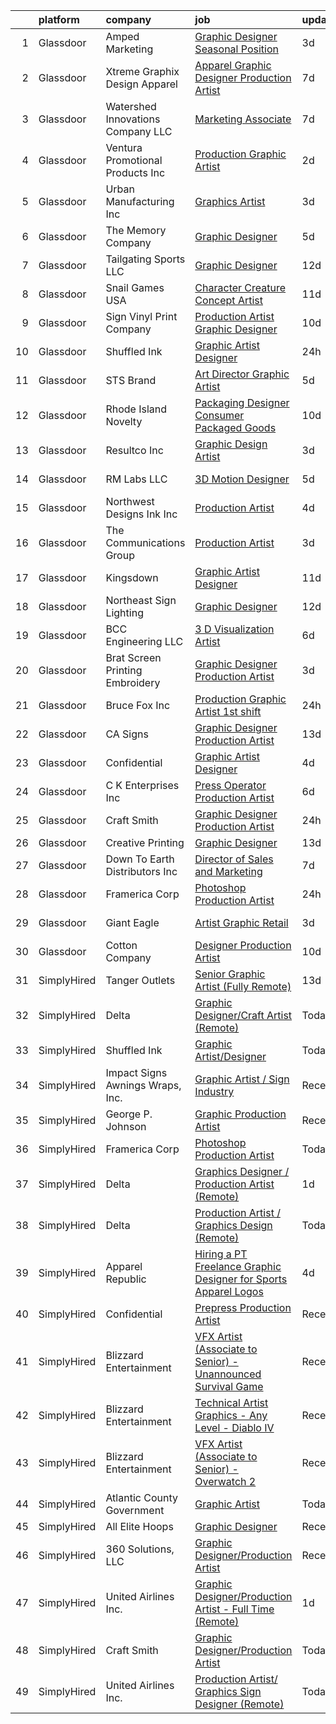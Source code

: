

|    | platform    | company                            | job                                                                                                                                                                                                                                                                                                                                                                                                                                                                                                                                                                                                                                                                                                                                                                                                                                                                                                                                             | update_time   | location            |
|---:|:------------|:-----------------------------------|:------------------------------------------------------------------------------------------------------------------------------------------------------------------------------------------------------------------------------------------------------------------------------------------------------------------------------------------------------------------------------------------------------------------------------------------------------------------------------------------------------------------------------------------------------------------------------------------------------------------------------------------------------------------------------------------------------------------------------------------------------------------------------------------------------------------------------------------------------------------------------------------------------------------------------------------------|:--------------|:--------------------|
|  1 | Glassdoor   | Amped Marketing                    | [Graphic Designer   Seasonal Position](https://www.glassdoor.com/partner/jobListing.htm?pos=115&ao=1110586&s=58&guid=000001837dd22d4aab3b31f8c2749019&src=GD_JOB_AD&t=SR&vt=w&ea=1&cs=1_1d9054ad&cb=1664263270026&jobListingId=1008158659830&cpc=BD12EE6BC876221B&jrtk=3-0-1gdut4bb9k251801-1gdut4bbtjm72800-7d50940deffd1000--6NYlbfkN0DQc-N69IHBOLGhWfA3HHzIVHYAnu4mgbEuYFQfh7L1X3v5otupNjOPCdfnm7tli03XqB5lSzKu2Lkj5VVNl2Sm9FVd-g29xRd_AXilTc6266JcO8F2s9c-nn34735kz5BQfv-mV0n5Mo1BgSM1rqDgkLKRfM7VRUpzJQ9O8jl2mbYQLTKRcIc_oahS87Z66oJXUknfb93UInJFwqmwa41yebvoB_4zDm1A03YKHM6mSmP4gL9IM3vgPirF33k-5eZeG-CZA9ahsAmxXUaMRztj-YtOqwmlcJHjuQ5FTTvGUIQSNTu9W5w3_6bM2I-Iw2PHJmreAisGLkw80C6yLx-fXI3FiFeK0HulD15_R_-8DPXKwt4bJA74izEoBUvE9wNFGW44mz__WEzUgxb0w71qNjfmQnhb9YasC5v0o_q_iEcikJKvDl6ouLN9y2YbXfhPYSVvtFVYE-e76bPzuJNwHBGPIUYcsEyvSot2pqh0_SB_hqXX7nsiSHZs6ZNORA1MdIV7T6ydDmP5volqDo_ssYdfi1IBFGg%3D)                                   | 3d            | Tucson, AZ          |
|  2 | Glassdoor   | Xtreme Graphix Design   Apparel    | [Apparel Graphic Designer Production Artist](https://www.glassdoor.com/partner/jobListing.htm?pos=103&ao=1110586&s=58&guid=000001837dd22d4aab3b31f8c2749019&src=GD_JOB_AD&t=SR&vt=w&ea=1&cs=1_8332960c&cb=1664263270024&jobListingId=1008150225561&cpc=6A557DDB62DC100B&jrtk=3-0-1gdut4bb9k251801-1gdut4bbtjm72800-445896edda0e98df--6NYlbfkN0CHpSnjIPxMtekS58WZl5Olhjo2iWL5RjE_Boe0ccr3Fl9Gcdp22GbR2i7cGCDUZj1YDpw5ePABuOt5YrZInMjpDR45YA865a6xQ6GOUSOVqQeNub6vG-oEBJxkz3ZrkpVrjUP18wQ1U_Bkoj4YQTggB7eSneEfGPhSh-bUOURyZRMOsUj6QduqaJwbILEjLKdw30byRlkOZcePP-5tpko_QEFxMX9mAtsAi-fY7EvBD3JEtYVaztdG5-TAKfJBQwkNT67yfeGYN3JyDDU09fgyu26Uxm-mputKsiiaHFZ8D9I_Wcr8FAxoK-01sAZV5JXnDjfZek37nVJqDPhpkZzm8vrYm5UzrwsU72rFMWnrdkgEUwPpgfokndA7a-1jtAq0xEz9JtpxMC3N9qIPzdlHHggR1jZ-MVWjJBCS19mMC_B9p7tX3kXANJovSH1_8kClN_0QQLZFDKuRclAxYswJ6g7rPXudhGSZdzKNlRz7AtFehGZsHG4zALg_RYxXiwqYjvj0XKko6fAR42qWl6Xqon8bVLyeXzqU2mpt6JxL1w%3D%3D)               | 7d            | Saint George, UT    |
|  3 | Glassdoor   | Watershed Innovations Company  LLC | [Marketing Associate](https://www.glassdoor.com/partner/jobListing.htm?pos=120&ao=1110586&s=58&guid=000001837dd22d4aab3b31f8c2749019&src=GD_JOB_AD&t=SR&vt=w&ea=1&cs=1_bc9d8b2f&cb=1664263270027&jobListingId=1008148873258&cpc=427C69BCF34A3160&jrtk=3-0-1gdut4bb9k251801-1gdut4bbtjm72800-2d41122d485c2606--6NYlbfkN0ARVZBngiHsvg0pTOXP7QKeHNzMMjcD3HzpN76xyOSOmRet4aoTwDDjLnOR1WlZsEhH4jtpppI-5Ky7WhKSbKC8tGCfT-LR8dmn84bUJHng2etU0EklGEMno8u-KcERddGqfPhTcX2EP7uHHLssUiv8UoSUuVoRZ82pbjcl4bKejtJB47Mn7RBN1RLPHIrlqKJz2lEHDV9lNFy0EZ8twoMwqy5y0DYftyFql1sAaNiJnfLcruvUrMT-qu7UbfT3q98tp9CX9ksTMIT1eQciVcn38oHAfdowLGLh2M4aaN04hoQW_ofc0f8ZT_md3RG9dVOOkKjffxPVHc0cYJFZKQmtExBufnDEt51Eu6LSn8Cyz7_tTpgtDMkG1Oh2n8WaikxPIn2-JVYs8ameiqqfJGO2Av9A4YJbwPhtXktEP5Jif8ovbkdG8ohHln3dnAXmrc8VwwlT_AkcxV_-Y4JWgLyfneiVodMMsx-sv9gUGf5WkqLfKhBHx3gigZ0NDyjA2I2E9lFbsAVRNA%3D%3D)                                                                      | 7d            | Hudson, FL          |
|  4 | Glassdoor   | Ventura Promotional Products  Inc  | [Production Graphic Artist](https://www.glassdoor.com/partner/jobListing.htm?pos=105&ao=1110586&s=58&guid=000001837dd22d4aab3b31f8c2749019&src=GD_JOB_AD&t=SR&vt=w&ea=1&cs=1_3135444d&cb=1664263270024&jobListingId=1008159828676&cpc=DC9AC89B084A0A76&jrtk=3-0-1gdut4bb9k251801-1gdut4bbtjm72800-eea7ab864527167c--6NYlbfkN0AmkEpnXBeXR7gRO-9s3LZeUKbcpCxMz93nOx2nleaZNjd9-03PD37aqTRAUL_LNoytoBNBN1Zj46u_mGsDakwlxPv1Zo_mMcx0r-jMz7e840o3aZqCa3TR0I0w5Ws501Sb8AhiQ4kK-7UV4PEckjprZFvHvnJpg3n3ZZI6Z-mdob7OyM58VMCGLfkfKEqO3OVwoQ_2ULRmYriPVDGlV9qkDTkSo-T9HgJvjxZCSeZYKpKzFdnwA0dtKWGfW91DKvFcy-VFW49HyONTR48-PMcIpmJiCLFWoNaCHJgqIG-0H4Gxvp0WPi9jktMD1bQQodAfWoAOV4TuaZuG0Dbn5iSYsQjqcHY-441IkSHSWrsGRUyJVN-3JSJHBSxVTuoTvvLBhpUSFQb17TpTC6M29X5BebsEfKdKHjSiTkBnI_I0tI2FfEclRTMVuSdwpmiYOil6UefaeQDGc-cg4L8xM3-60AKvNJvPzwh8cKRb7sEvDORKjSKbrSmH4X_ViYDzTeedT-OQ1-QPfd-MfkmIncNk)                                                            | 2d            | Del Rio, TX         |
|  5 | Glassdoor   | Urban Manufacturing Inc            | [Graphics Artist](https://www.glassdoor.com/partner/jobListing.htm?pos=116&ao=1110586&s=58&guid=000001837dd22d4aab3b31f8c2749019&src=GD_JOB_AD&t=SR&vt=w&ea=1&cs=1_cf2a6be7&cb=1664263270026&jobListingId=1008158287893&cpc=63C68CF611DF075E&jrtk=3-0-1gdut4bb9k251801-1gdut4bbtjm72800-5f377a2021e00ffc--6NYlbfkN0A61z6_0YP-K0dctR8SWSSggspyWb-mCnq-hWNF-Wx9Divpa5YRYFHFDTL_9Qco_zMnoy-j5JKWDhEd_KA6MkQZa686DZq28GjB2KggYgIk7E6j10-hLguA7dKqMX-b0awHB803SMfynaPLUBek076No1tNpxqysqa6IvTUB3SnMcItN-yQYPV9TyaUnvPTZLhpA052D4f9Gq4ypVmvaSLMWd2Qcyy9Zf3R1_ggZ-dnv8sTRCw7UNnsHFGKELtbZD7OdmCE6UUkEzHa9RR5To131litbNkE8WGiRH1TdTpKO6tlOYgoLUDVpvO9taoVz4zqkjgaLU7eEydWzhcJhcJpK1xFdBznit7Bp04SpTM7CiGGMY0xwkomrjXx0pnPH5vfRho68iJ-2CTwsf-xTb1-xnA5y8AWfqqfukP2Vr3r0urrPSN2JJR2dwmD6Uj_lWoKs_ukhPtqDpCJsv42ZIvcKUfmKCpIPU3jbdXpF8l_1r5pmOXmFCa56gL1fDH8wvE%3D)                                                                                        | 3d            | Vineland, NJ        |
|  6 | Glassdoor   | The Memory Company                 | [Graphic Designer](https://www.glassdoor.com/partner/jobListing.htm?pos=129&ao=1110586&s=58&guid=000001837dd22d4aab3b31f8c2749019&src=GD_JOB_AD&t=SR&vt=w&ea=1&cs=1_ce17b3f2&cb=1664263270028&jobListingId=1008153990278&cpc=9A35C3CDC9AD954F&jrtk=3-0-1gdut4bb9k251801-1gdut4bbtjm72800-e55767dde0732a37--6NYlbfkN0DeyJ4CP5CzwT7broxeUwKBt3co1QwKwWitRQqJu2WRZ_cVdmc-MMSgaZ_Wh-y2TuNaHd6yl9AGkTCUBF5ZFxAFyAu0RavwkyQQ9WzpCz8bGEILvUsXbGHtrepT5nxmYrMJuO5pWmDs3LvWgLJ-LPmImZHueNcH_n-ObduYxxbcJLe7Uf7Bf4yVYnYaNkhPILn3a-5mEguHGQZDt1XerQ_SvjZOq11o8sEMmng8M7gt2CyiRA7695DLUGESFZq3XTtYYmBN9txlJ-XKE7lLihfde_75TxTB5mSa48MdWiYTnIryOVaHWGLGJtJCoD9W4n22ySkxHHRFPJehMQzymHyQxuPJd5KYPkUSbfXKfYnUE06In2SMx47GXCMRIdRXbqsnJtHOc4Xgs22SBJMRADOVR1WQoxVtCDceZgzkYefetcIFp4aJScw1kZYU6s-JDsIoq8x2wvlW0IXgX3H2zTlZD-tf8xkaCmBvhjqMDRr6hSQ40YF0r4isiwQq14Gm6IzCTIN_aw6TIw%3D%3D)                                                                         | 5d            | Phenix City, AL     |
|  7 | Glassdoor   | Tailgating Sports  LLC             | [Graphic Designer](https://www.glassdoor.com/partner/jobListing.htm?pos=128&ao=1110586&s=58&guid=000001837dd22d4aab3b31f8c2749019&src=GD_JOB_AD&t=SR&vt=w&ea=1&cs=1_df10d51f&cb=1664263270028&jobListingId=1008139782447&cpc=18E4F2D8CCA3E56E&jrtk=3-0-1gdut4bb9k251801-1gdut4bbtjm72800-1b7f55943eca4ffa--6NYlbfkN0A953Z9EfJZc5Z9y7Wb0NkuJO-5BBnqXCJSieP3bN3oT0yhRhApRHWsfPjOe6wFOXtBkFms01t_I3PB50ogU6cIDdcomMG_5amX4llGhh-6dcKcovD1rmWKql8U94XzrbNVANk-imzeXMBLi_XCgLeEed9kT3wrM6eFwZNxaKp9LRxefgLJ4ERSxK_XJTzEOBEwtZc7Iq0kesDSHQE6unh2aJcZi4VNoRhzVUIzdd78fy0i9ClfsyCQMe9RffLKt-hsC5mAWYJqgLyq7gLQ0mtiHavdqLFFvIFhB1XiuL5giIYz2hl2AR0obtxcgx8e0JMDakFRYp9G2G4T8XEmMcOqouwi62gBRSS8ufW5PBiUM-obIPzx11H0wLyxChJmEN4ii92w_Uqp1Nl1HudLOwnuh7Tx2cTDbawXb-LdAimw68vxCjnscKERgyYYZDHi2tqfalZAz_Nj_gp0v-2ii2ueDynF5tK3b6zULZWT-BqJ2mjXiqoMq6NgD2DjVP7TOAWQwUrSi1EHdw%3D%3D)                                                                         | 12d           | Hampton, VA         |
|  8 | Glassdoor   | Snail Games USA                    | [Character   Creature Concept Artist](https://www.glassdoor.com/partner/jobListing.htm?pos=114&ao=1110586&s=58&guid=000001837dd22d4aab3b31f8c2749019&src=GD_JOB_AD&t=SR&vt=w&ea=1&cs=1_87601a63&cb=1664263270026&jobListingId=1008143273068&cpc=F41FEAB56D215062&jrtk=3-0-1gdut4bb9k251801-1gdut4bbtjm72800-c7fdc8aca587ab24--6NYlbfkN0Cw7niSvkhlOnyUOIKh8iEFaGQrF0ehIy67CPytvastGfTep2RELHiWIiCT54p7uGyxwCUjIVnIlsUbpLR9__OCtQWshtYduel-DcqvylTlwFyMqEQesVkn8QFOuSaGCIjGwqe3lTzCEaxD2YU6JqSy_31ccDoySKC852Vlc6X51omYNc8FO4vUWSNooZgotJulTHLv8-yziI5hSTYhNTbwU2cuetG79OVQJ32p_M6_hfQAiFFdLrm5Nzd_GP73-_d3sbwNqnNbP7DJGmoos7jcmT8Wd38T5vL2hiMsOUyjNMV-phuVPUYu_TSve7wENR-DCjb3iz9wORF5nTvSW5HLLVB3zZiyjp7GOqfRRsoLx5SJPvGsxpq9olvsHYlg3nXReHv6h8AlV_GIC9g8_elLUlh6TCn8vAql66_Y7O56rY70ov4y4QqHgCntzHY9DCq-onrBH5TPmcMQxk736zH8)                                                                                                                  | 11d           | Remote              |
|  9 | Glassdoor   | Sign   Vinyl Print Company         | [Production Artist   Graphic Designer](https://www.glassdoor.com/partner/jobListing.htm?pos=107&ao=1110586&s=58&guid=000001837dd22d4aab3b31f8c2749019&src=GD_JOB_AD&t=SR&vt=w&ea=1&cs=1_28778915&cb=1664263270025&jobListingId=1008144696241&cpc=DB9C765A2BD84098&jrtk=3-0-1gdut4bb9k251801-1gdut4bbtjm72800-46d705eea55d5ab3--6NYlbfkN0A5KBv-AWOArOTZk23IwAIeMcg_LUQhLq8yKqSRjrw89GFb_xOm3Cx0n2LyyrG_oIzeZ7SJmjZ2bnkcWmHzaIuUL0nUbD19WeMZU-paN9LvaHYy25Ca-adRhSVe76OAdmpgRJ1z6-qDsIfJCrNvzWQKqKqoVSzsCYfIRumULf4U2vIR7C7gWMAPDs3BQsvKyk12BnC2KTGDtf8k642_LZm-3izLSMdwdLgUys8bhC3ftxngK0ooMY_3Moh5iaVlrSevJOY_bsb-66jmuVeBnCN2jGFoVLu2AkIgniLRgN6wGx4Dkl0ms6iyTc3FuU0H04NKfibtxRUiHeAUygtfaEL096mK1pFHixsMWnC25elfygVGqWGYDQH1FypUhwYx1e7Tl-ipeO47JiWC2oK40YQBGQRUc0s67KwT3zMx6mHYJccdmtwypk_A2XPrBSHP8-BLDwZOiasFAR2uAOUYi63RkB-BMEwyDtMDPDAAn525xMgBSQgRHWENw5AW_P9NInJ12fRiwWG-JJrFv0dx_XVY3iGKMTCkpUY%3D)                                   | 10d           | West Palm Beach, FL |
| 10 | Glassdoor   | Shuffled Ink                       | [Graphic Artist Designer](https://www.glassdoor.com/partner/jobListing.htm?pos=121&ao=1110586&s=58&guid=000001837dd22d4aab3b31f8c2749019&src=GD_JOB_AD&t=SR&vt=w&ea=1&cs=1_f9abfcb0&cb=1664263270027&jobListingId=1008163525194&cpc=C891152315FA1AD8&jrtk=3-0-1gdut4bb9k251801-1gdut4bbtjm72800-16822c39dc399de5--6NYlbfkN0BjNznJxpM32NINq-rgkGUmEe2N58a3KYUHpuIjAYBZwEcOLbdypWCAIrbOpsy1UjN6VKjfR5khL5icnYpRbxWZdloZtR2bMDA-_sIMNou6LoY_13aPWRlr9wOHWIhLbp4mrTKGMn7HVu-deOraQu2kIDO08ZoqOuDOjYtfILHpjWh63EiXpPU0IlgON8VsakqUWO39DoSP3ocjsrddChKGBuUemLc4x3QRw-Gp8iAY9cAg2S9XZ0E7VJwN3Q6JoxnJCMxJGalrPdZBqr-Q2SVKpBitEtifS_lz0L6ipphIehusRUnw2BvwvkhtPVwwlkWr8WOwqyGHZKhXFO-soEeruljcwVUYQvKJ0jzQZjhxWLen_IKxo7YMjNJtSWZ0iopx2SiqwzFXsm1aa0N_zdgph2mm6nycmxLX6Hy_2kjSloSbIaZ4REllHu5zORzWwkoapeUU86XDxDo28zM9q4YkIR5c6g5TrlL9x8nU58M-azwqYmXv4cvEJGHEzSh1zwddMRmrwOn5cQ%3D%3D)                                                                  | 24h           | Winter Garden, FL   |
| 11 | Glassdoor   | STS Brand                          | [Art Director Graphic Artist](https://www.glassdoor.com/partner/jobListing.htm?pos=110&ao=1110586&s=58&guid=000001837dd22d4aab3b31f8c2749019&src=GD_JOB_AD&t=SR&vt=w&ea=1&cs=1_04e3a12c&cb=1664263270025&jobListingId=1008153498177&cpc=66EACBD3E279A8FF&jrtk=3-0-1gdut4bb9k251801-1gdut4bbtjm72800-be482e91c0342dc0--6NYlbfkN0Bo2KUTt4SEB6hoIqef2rcXatyhVyCZewegu4RoINC0QLJwU6W56r27mgen1FtSvh3LHPatAgcfUGQZgBx3SRSFFVTA21rAlye1K4vQXHynDTQb2kn5o-e2NLVR6fTbVKKN7CnPFiECHSiISbF7uwchle-RCEIvgjV26bT2fVK8yTz9fd6dunuuO5zr6X4_sYqYGBfBKCtTyr-2D7xtO86Auh8UV9Ou3I468gM-CQDYw5dHvF6l5Zw4GqUkLjFNx3ZopvL6m8qjoaUDj8sS_EjLf8qGB7czsEVi-ozomLCZhMZu8CFvEam5GtZ2dsOD-rSjh1L2tC-Mv8BvzC6OUQ-6_CrWnTvbhHQSHG-yKoicraqeFd_l68glxkqrOrtEhdNeU1eUDCRvJTDrXu3GXiIM4Irc8mer_jXTgD35bptc_dt4GSSzGrdf3nwnrH36UhKArT6C_ZQLJ3zn3YuyCAo24XvnSkPAp5R3-nFY9QGBkc_om9L3vCnEkDR5TeUTpBYmSrQmLHMulwSgN4HrH11t)                                                          | 5d            | Houston, TX         |
| 12 | Glassdoor   | Rhode Island Novelty               | [Packaging Designer   Consumer Packaged Goods](https://www.glassdoor.com/partner/jobListing.htm?pos=102&ao=1110586&s=58&guid=000001837dd22d4aab3b31f8c2749019&src=GD_JOB_AD&t=SR&vt=w&ea=1&cs=1_0fd28084&cb=1664263270024&jobListingId=1008145710292&cpc=6AE7BBCD05254BE3&jrtk=3-0-1gdut4bb9k251801-1gdut4bbtjm72800-b23aaccf5891d317--6NYlbfkN0DKFI05woGFGkUOa5UAHoty9B7M9aHC1NUjGBaDmWJcRV9kwmQaXLUWKcuezblAroHUCAjoyncyd5lMaKNJg2y8IILxuxAjo4eEJkVnaOk9ac8YD2caj3ZDhwwHDbhBML7M3WNz2Jgur6KtUdCu0SUF-QDFAM9hrvS-wVUjoYs62lVuX_AaS8OidC0bFV40Yd21yXpNK_-b1drnp7iMqbEKHShcS8M1zXYjbSoJplcn9qx_uLZEmfz6JbXjfXE5KFeG0Z9L-4H2-reRlRtYgTcvUl94EC7lvhCeiHO3XplFq-RLdeKF6Aws-k1ddJ_czzKX5maRe-siLZA4xAu-IkAcdH4bYr66HOpkVilF681lReLyB9D33nyF58ot3Heq2m48IN1nO5qofWJtwT19Tnft5bfxrtkT1e77zaiucpb9j-1bSRZJsCyl6S06HQSSmwsVGyT5JZ6nrzj-gtte-IIXHM-8o-5D2ryS0YycHmhVODpf2zdHYhSZS_ZQevyT50BEMk5Xj-c6ixKIpKdOVdg1SkKLMLIpsLxSW_p8CHmAtQ%3D%3D)             | 10d           | Fall River, MA      |
| 13 | Glassdoor   | Resultco  Inc                      | [Graphic Design Artist](https://www.glassdoor.com/partner/jobListing.htm?pos=127&ao=1110586&s=58&guid=000001837dd22d4aab3b31f8c2749019&src=GD_JOB_AD&t=SR&vt=w&ea=1&cs=1_dd8b1740&cb=1664263270028&jobListingId=1008158763572&cpc=03F67E1B243A1AE3&jrtk=3-0-1gdut4bb9k251801-1gdut4bbtjm72800-15b7f6576225facb--6NYlbfkN0DeQGf4AmRrHPxvCZ-7rfCoEZ6TCTj4B1dx3K1REUlgSnB9core8ecicae8SUtyUdSKiVld7nMtvRBR897SQfY4gVUnjHmtnEbSlX65Z2vGizsHrr6BI2qCNxJWbO9sLBnePA7D67Oqowp0gDkhbVv2OfwZYTj-wcoae2h487PkkJpYT7VofTqiKpnJhjuMLYoFOQkMPNmJfqrHpsdZrRqMA6KiU4BxKChPHLbfyWo3gabJaFmFUndPuVFRowcudGi2IRQB2VXoliYDCU0l9lGBX6stgNOz9u085Bwu-5oMvg6WJYgDJUsW4gGL6RgQy-kq0rj-bDHVWbWa2rjq6_-dqUcLBaXl1d_w-4zlCBx88O2mEExXUKvIl936rx637GgXRb6fbyz1er1ZpRI3BmmCQQkbuIAlAsfkvqc_x7Glr-JM4NGHeJVxrUidvGYpsFIvBdlrK0-KIHdjghD2oy8AlWG2GutEJ2aunFyPhdVlsSRZUi9fkxWeKDewt-ygBXoXQTBWE11IKNrszq1xxYzr)                                                                | 3d            | Novi, MI            |
| 14 | Glassdoor   | RM Labs LLC                        | [3D Motion Designer](https://www.glassdoor.com/partner/jobListing.htm?pos=122&ao=1110586&s=58&guid=000001837dd22d4aab3b31f8c2749019&src=GD_JOB_AD&t=SR&vt=w&ea=1&cs=1_2e0737ba&cb=1664263270027&jobListingId=1008153792721&cpc=46E245B94324F916&jrtk=3-0-1gdut4bb9k251801-1gdut4bbtjm72800-982acaacab289abd--6NYlbfkN0DAwgduWqBP7ymGN-lTADpinz2i-23XbRAyg5ywqS-MDYgqLdDcrWlkARbyG98sttjz1nluBIrZSfFlfgk_vLjXJyLm3eoqQOavkXNYzbdE3-ZQzSgMgGT0BCxxHOVnMPOLiT6kaUBi15lig05eE1CwSaS30BEqkKJveSGJSQZcQNvuNMMsdpvO7uWAirEfuO5A5pFl1NZ6ccWgTHOFbCFJFIf-i8qRJFEFBcHB-_gd3g6lN40YPlcVSqSuTupo9_N2vPpL-xnS1fSGmN2jgiHAjgtZEJuE0Wq4Vfp9XVr2REzsr39wer7adIrFfEIEcqaXxLd2E47ZRIzKSdlAshGpywnG6gUdxjhRGPHX7-NfJ_uIuUdvxHA2ppndZPdpkMCyc_2iTX3bErQv-0iiodb3cc5c0c82UpOE5wwu4xdhJcYah7yZWOz92mLIJCVONNNePLNOlUJWkk4SRqU4d09WeigbA4adPM85bJQCKtZV1Jd7WK4oHHdeTPKKbZuAY1vqrcJ7VtoaloTitvSm6G7-)                                                                   | 5d            | New York, NY        |
| 15 | Glassdoor   | Northwest Designs Ink  Inc         | [Production Artist](https://www.glassdoor.com/partner/jobListing.htm?pos=125&ao=1110586&s=58&guid=000001837dd22d4aab3b31f8c2749019&src=GD_JOB_AD&t=SR&vt=w&ea=1&cs=1_932c4428&cb=1664263270027&jobListingId=1008156738179&cpc=632C08DE5A4EA969&jrtk=3-0-1gdut4bb9k251801-1gdut4bbtjm72800-0c8153dda2d2e033--6NYlbfkN0AgulIl5SR5EsOtr7l9N7D_EhaMh8y0wnYzHtRCRxdUEaBKkjWjS7wW1HSC2tB5ykzsYi_6qsYFFer0H6xbaIMdFf2VilDYfearsNHUfT2WptSpZYzbW4bBBffLiFaPZQ4oHAMEvp1mhsH0LtOtRkfyBDFv2GHn8e8lfmPkFn5ysOQIuli_qN8XCBwtSL2hpXMtuHaBg-PTTKVMz1pmWgh85Ih9qwBHgL0IsV_uHPqk8CMaAkdzCxx1j_XRplrJipmfD0k_wgmsjiyXdSQPwUs1BjO3US57la7lHQifiFaDyifz39O7z9tJ2rYO1GpjyE5Sbz9S4jK95NRKKBbFQjQMJyT7tByz1gfefHdUA6N-bTVH-iaV2j3Pgqgwgu4L8WlW0PR45DnC-BpOERY5AkhBEseRNlDb1lHS7h-8ybKzHJpetwBv38qNkFK3dWZHr5sro6alvRmWpMxvXqDa_74cbhiKiC4t73mirBbQnKCOQp4cLa8cUMWVX8lnEVpceCw%3D)                                                                                      | 4d            | Bellevue, WA        |
| 16 | Glassdoor   | The Communications Group           | [Production Artist](https://www.glassdoor.com/partner/jobListing.htm?pos=104&ao=1110586&s=58&guid=000001837dd22d4aab3b31f8c2749019&src=GD_JOB_AD&t=SR&vt=w&ea=1&cs=1_c7361986&cb=1664263270024&jobListingId=1008158541270&cpc=FB91BA2009EB6168&jrtk=3-0-1gdut4bb9k251801-1gdut4bbtjm72800-44de3bd176369c7b--6NYlbfkN0ATuzukLZvOA7Cxi5gGVTPK8s05ijijAIGQnHXs5Od0X6ChBelLerDGkJfOz4F2mDixBRAskNoT_wRx24KaHgUMVOoR-SMPTw-W2PLpDljmDKPm1BM7EeCIYcWW4UNx7eZaMSJnqKnRIVHvhFAKwhb6bYg0-yS7zZUtsnaCcBM7Cfac5rWiphFBrqC8LXZ1ohV_k5d5FgCLGWHEJdkQu3jCWk35W5MREyup6LY2-uRYbct3qWicGh3MMQspsbKX8nrcaoejJh6CHSv88HutCLFFX6hdds89HZzW3Uw5aympDeQ9pRCyFZG7c8WbBU7q0WKmILsz2jy8RqpsPdaMNpLw6VfakMB5ynwvzqBGX9eY_B-xImDI2wy82zkwf1_OblGVOIqCrb2_B8vOIQv5CV9BEl2ewFTJ9DWjKN-U5ZhudE9aYAdemmvDg7VZX1JdYTD2Nt1lo2MPsskuKl9swD6OlWpQFRVZUOrmBOrJNAnNyIDn8pSvMBofYgOnlNfK0R1a9dPypdtGNHKX0JfcznKn)                                                                    | 3d            | Little Rock, AR     |
| 17 | Glassdoor   | Kingsdown                          | [Graphic Artist Designer](https://www.glassdoor.com/partner/jobListing.htm?pos=106&ao=1110586&s=58&guid=000001837dd22d4aab3b31f8c2749019&src=GD_JOB_AD&t=SR&vt=w&ea=1&cs=1_8e3fba80&cb=1664263270025&jobListingId=1008142159677&cpc=C433947A107EB3A8&jrtk=3-0-1gdut4bb9k251801-1gdut4bbtjm72800-2557b76691664809--6NYlbfkN0CzcDFs8cjNZITHzPaspPYUdxCTppyanGLeq-qEeiOFH3qOVNDH6wVj1G8JIAfethdzPPyIdq4cfpk-8uGJN5tEJlfJZC63NwCegaHmjuzFBLX0l7FyTKp7uTFN0EzYWmLU24tT6xPkWiyUSczPF_wfLgNzYH9PHyGc1FYk2RnTguQph_Vk6wumPSrcv5ux3KevyGR0xrcmMKL6P2W4c2hnxxuDXyM4hVIN6Cp6dbl5ymGT70AETlDpZt3bsCiKp_CmqvqwixeFALYViHUp3E29OOjfIXDRJrjHFSjAPFynYMIh4bjsvuvrlrNdE3zQti1AaHsxPEQ0Esyf5xff6muSq2Ia6cfjUxZCAfR0AOkj-jwa8W2zp89aNk9aBQ6G5QqVfagAtAH0UYeAabp_bIaq5qxi79araeqIXXbcUHWPjlLE6VY6YzTWwi-1uZLpgcPQt2D9TVvn_-OqmHjFgC8ggbibwM-k0lRW4ULJhlY7phpiw1IT_BFcxj1BVZKFBnKi_gk-X5kyCg%3D%3D)                                                                  | 11d           | Mebane, NC          |
| 18 | Glassdoor   | Northeast Sign   Lighting          | [Graphic Designer](https://www.glassdoor.com/partner/jobListing.htm?pos=113&ao=1110586&s=58&guid=000001837dd22d4aab3b31f8c2749019&src=GD_JOB_AD&t=SR&vt=w&ea=1&cs=1_b44ffc22&cb=1664263270026&jobListingId=1008139048505&cpc=9B9B026AC90BB95E&jrtk=3-0-1gdut4bb9k251801-1gdut4bbtjm72800-35351534e435035c--6NYlbfkN0A953Z9EfJZc5Z9y7Wb0NkuJO-5BBnqXCJSieP3bN3oT0yhRhApRHWswx2guFObclladVP_jd0-xojkZ_qSEu_LJzA8Xyos8BRzIOM_7XB4Nb06YhxDDwytzLDA2G9PataIBByZGxFeJ1vnGGYD6ReCC0PSEL1OLzrMIqxDan6aMUY2w61LEUdwH58TWP-FsKo32ANxUYYUKIs-asb8q04OrbU3Z9ZEZEJP3mb4LZhCHRBUl8mc93ekfeQt-UzggONt-yZ2hZCvoHivk7Msl6-tg37Pi5m5-wruMuhpN0v9M9HfBbzojDQPCTr4dFofoGmX4TqzzAq_-mgdRjqDuGrPhbOY7ExKLNYH3vtgok3uD5iKbn9ZeyKh2uX5vw5niP5w1p3keYvqMKj3M9DlwMzlSf_uMTgRuJFTjpOpgE81OUYfpQldGqMiFEOE5Ai4CgB1Jo6XG-bCMrSh7bTUyXHizmPf3YMd650faHdTvcXoqMZ5PbuIXwj6OqdnBsATTdk%3D)                                                                                       | 12d           | Point Pleasant, NJ  |
| 19 | Glassdoor   | BCC Engineering  LLC               | [3 D Visualization Artist](https://www.glassdoor.com/partner/jobListing.htm?pos=119&ao=1110586&s=58&guid=000001837dd22d4aab3b31f8c2749019&src=GD_JOB_AD&t=SR&vt=w&ea=1&cs=1_a9a1550c&cb=1664263270027&jobListingId=1008152719316&cpc=ABD31432EBADCA3A&jrtk=3-0-1gdut4bb9k251801-1gdut4bbtjm72800-04b7d80e9c0fc6af--6NYlbfkN0CAddgBklkkUojUV23C5ENrBOX7WyNdbf0KU89bOUJxK2QK6DCs98sKGauzi1vKMHI8wyOyZg7YiCAZD3hSoe0-rxv12lydIxZIwg4dCtQJNwfSpk7uBqwFx9BIT1ctrc7M3yfHhNlRARo16HI8nnrFREmATAliEBIyJ3E-_EhSNTaNANgWD0ufIOIHtUYMCTyLYhuJgwpHPIBfqEFI0OZa5-WKQme4nms9TpHntEMujnm0QylTrjzIYMAWC0thQ8lTxsOFQLv19XsCacsZoIWoW1FuFTYGP1szbZ4QYL-_iRr26liHFMM0lgN_5nKE-jKnS8C3yulSzz3N91CCMu6YCYi9y9ncQ-fH3Q1DcI41trtOkEc48iaxuzt43xcmr9eBo7iqws_wMkGNpjj8WpWKCtShgYQwi-7YkfG6r_jhlq2xWOiY667RFZfeKH3sZ8AmPHmMk-vvXZovfzLmfUVWcH1Q3g1iBabAfNRc_zvv9i3CQilec6N2lINOseCu6FWQ598VBN1eKCNGei1tVek2I7LEmh5Ctdgm_v-bz46HIy44qFr0HisBpAH2KQyLywYvxfEu7Y-s0g%3D%3D) | 6d            | Miami, FL           |
| 20 | Glassdoor   | Brat Screen Printing   Embroidery  | [Graphic Designer Production Artist](https://www.glassdoor.com/partner/jobListing.htm?pos=118&ao=1110586&s=58&guid=000001837dd22d4aab3b31f8c2749019&src=GD_JOB_AD&t=SR&vt=w&ea=1&cs=1_f027b704&cb=1664263270027&jobListingId=1008158225734&cpc=DC9BC4DEE5BC1459&jrtk=3-0-1gdut4bb9k251801-1gdut4bbtjm72800-3482b166650cfa79--6NYlbfkN0CSn8bsR0tQjRvqCtnRazynTNO0D7cbzY-ittlBcKsKhA4BflyghgloKUcIDXUAgSxtlhEJsFXaURD26Q6ZoRw3fanvvNR5sUMCkQa5FrRoGHhNd6mLF57dc5BQwZH6l7_FKtOth2jLDUJk3Y40qfibcUJHVj0MrDROwaLK0YM9L3LkPc6NB_1acR1mR99mQH4jkCSgz34NaziIsVCO3XGmYu_LzW0Y7jObuhy0sb97O4X5gRTsQHbQmDJVi2P7apuGRgAFEs3YPtbjlsMcxEzEchtD6kPoL8gYr0tcMjiMWY5MsqX1rt4zTilD5vxcYoEIh_5lc_SLHSVr2wcQz2GSz_n-ZBIP9QL23dK8bZQgtuC4Yq-_sQrBEVrzjUQJ-8EWk4zn6K45VBfy19n5nGzFZdVbYW8hMYqiOyVejFcnDvqgAoCdM46WiRv_kpZGlZqyiac0MW9iK7EWe4O3518lnPT4URtEQ9dpt4JLrKt75eHEoGyqCflmDC8douBubfJGYJCBMMlhwxewCo_qhisH)                                                   | 3d            | Cincinnati, OH      |
| 21 | Glassdoor   | Bruce Fox Inc                      | [Production Graphic Artist   1st shift](https://www.glassdoor.com/partner/jobListing.htm?pos=126&ao=1110586&s=58&guid=000001837dd22d4aab3b31f8c2749019&src=GD_JOB_AD&t=SR&vt=w&ea=1&cs=1_6c4ac191&cb=1664263270028&jobListingId=1008162589769&cpc=AF8BC9077DDDE68D&jrtk=3-0-1gdut4bb9k251801-1gdut4bbtjm72800-fd77a8e5761e1907--6NYlbfkN0BHIfC1zsKGIu0R3teaIu8liT7fbRNLaQeDQfcPJweUK3vTeD_DK7dPF49E0zxswxxP-Wtsl5OTTKlzzENhnIQkJBLunggat1tqbvPQ4iPRiA_DKhxlktR0LQb0alsyzTtLBz7Lvr7anGtm2vIgN8P8zWK3QYaOKWmmvbFexGgDchtGBilFv9J7Yp357GuFpPIoWyhpDaxHB6FZgBcKzZ0FiXGTr_GdZBCLk7uO5LZd2Rs_KpERMq1GIx_K92uEz5s9pK6dmWxVek2xw8WcP8lcKC7XFJ9tiu75fMUYHMoKkivAy_K1DyXbEaFJo06AehDylmY6GzOzt1_kLleIAl7ChefxR1b4xnrCTqkWu7sYJSbQnBcQ_v4VTm0_7QHn9zFi5irNz7OFgleP3F-wtDA31YDlPSnemy92DYFeoGTB6VA4TSpRTWy7EemnHw2e3_gz8V4u0kexGgzunZJ7GnkqLS87bJZu8BYlwN-DGfH6F4DAQG8MiPRG91wYXsrJk1KCmBW0Pe9M_JzMnl_QTd6G)                                                | 24h           | New Albany, IN      |
| 22 | Glassdoor   | CA Signs                           | [Graphic Designer Production Artist](https://www.glassdoor.com/partner/jobListing.htm?pos=123&ao=1110586&s=58&guid=000001837dd22d4aab3b31f8c2749019&src=GD_JOB_AD&t=SR&vt=w&ea=1&cs=1_995d52fb&cb=1664263270027&jobListingId=1008137264409&cpc=A615028083C8ED4B&jrtk=3-0-1gdut4bb9k251801-1gdut4bbtjm72800-c069ac1f7cd7511f--6NYlbfkN0BHIfC1zsKGIu0R3teaIu8liT7fbRNLaQeDQfcPJweUK3vTeD_DK7dPtBU_TcueLDM8T2_JawWXO_Z2_UXO1Ig1Fq1CRL8Tb7-4aiLh3RVc9prxY5_sh41v-AEUYmj1zIOcg5in30-mcz5q39ljkY6S-1TbM1GPJMRnSj595sFZP-gX1F3C8KAMc1U2tsgspPaSSaHxwAB6GnUh7_dDp1PnHWrtcjRAWEZINuKcDROnut_IZJ3CFl-CJ1qtwbD89mOL6Nf_RKkiPmxHfD6H7Xhyz-9Ok8bvJYmnMt2Hv_n3g8BA4w29Ch0wJWSVeFMfWo6h70mFq_PziQ_xDVbBHbc0MJvbTfjthTH0vsevfa-6XxBzSG8gG_icRmrYcMjXop6rfmBVaWW94EAJRXeqFQEHokM_rHvxoQ5iD9SZzxF1vJI2Jy0Un14kN-CKShepgoJx7p4L9UyWRdlFq5W65CPkTHthPSSSkMkTNym3TeNN_jiwhSha-hw7LkOaLUQikAnTV9nn2gNU-Z_s66Mn05r1XlsR6lZxWxA%3D)                                     | 13d           | Pacoima, CA         |
| 23 | Glassdoor   | Confidential                       | [Graphic Artist Designer](https://www.glassdoor.com/partner/jobListing.htm?pos=109&ao=1110586&s=58&guid=000001837dd22d4aab3b31f8c2749019&src=GD_JOB_AD&t=SR&vt=w&ea=1&cs=1_baff168f&cb=1664263270025&jobListingId=1008156194254&cpc=020BE1DDE5A95971&jrtk=3-0-1gdut4bb9k251801-1gdut4bbtjm72800-8d7dbfc41be50e1f--6NYlbfkN0BBApSCe8UkoDFUdPjGJGk8b0MTMAA9T7qj8oBjbEembMIyLwf-YKqO9up9wpXKSNnXrzGNUjXf4tsdZIY4mTgAiq1QlhyPt0iE1A4ZATIQpRh5o5LzcyJjSZQ88eey_msJCExHIiZ8jX2ahI0XNa-t2y8Ksug7PYdyV32Dk_vHZsKvmxw1MHSDRLtabYfy3ZcuQMqK7muh2kxT64kttQGd4yw7VLO6mymdlw4nzQJIQhuY7oDGw57TDHw1RjMxH7_QIpaTNsFJ8wX9H0_5r7kcTjqdbLXPEagwvQV9OH-lUaH-CCHKeHmEh8IO2uYtAtYi3ARH1DPUZYGHLuA-Iwh6pEmRZ1BHSL6apVRllb90OfcTpa6XuQaNxzgO3FoAMqe4UY7AOYFB8VOhU_3RNkzODUwQfm6mhuC-bQ15KMAPwcCoVd8uKNk9_4lD44_ueIyLhwsKpo1Nl6VyNQ3CxLAh1ar2xnJ1uYsv6776gNk4LyPMGVXDGKN3q19E2bBtscZTqoaLOfDyZi0KeCm3dGFu)                                                              | 4d            | Sherwood, AR        |
| 24 | Glassdoor   | C K Enterprises  Inc               | [Press Operator   Production Artist](https://www.glassdoor.com/partner/jobListing.htm?pos=101&ao=1110586&s=58&guid=000001837dd22d4aab3b31f8c2749019&src=GD_JOB_AD&t=SR&vt=w&ea=1&cs=1_374d49ba&cb=1664263270024&jobListingId=1008151491295&cpc=48D74A9F9620DF81&jrtk=3-0-1gdut4bb9k251801-1gdut4bbtjm72800-34b4bb55419234fb--6NYlbfkN0CdcVd3SDA1nO7RkKTAACmPV4xEt72Vls8LI2dqcgyOeEuvNHGnNQzqnd-CyMswgT8BXc5Ej9KgBssb0c50kowdYH-EvrYGsXTz3huyg-DtIdM2i4bWq-61bii15ktkIN51k0A2QIxUl2sqXaW3meAX3KJaU6Hc78nG321gpnAeFvLxDfaPiNxDzBLGLBatIhdFZPtmA9lgJkn7-McqA-R76M_UXUFBjXnjSTIIEGK9TLccVewDlyZES7W3B8HdIdp4rAaCuHbi-esu2RByss7q_cmBZBgeeaycgNVtYbTcEKpGper2koXtIuHk9tSPTyO3U8oLjODkj3dfr0TCMbGWZgeHV6pVCavFKCvw7Csp8S3f3eLiLelA1ZjuU8PZVSz0t5l2BbzExqircZkZoo-HwmwplqSROpbZ6PKZMNou8vVG97-oOvR4LuNOS2ivQSETNLKd_5sv7mU6-KgbkUkejT7idFp9tnVKQd-NImqir1o1qpEM4fqHFzWECaWF1BLAKzU4Q4bhqwtKvFNO837EOSiU4sHPIIg%3D)                                     | 6d            | Lone Jack, MO       |
| 25 | Glassdoor   | Craft Smith                        | [Graphic Designer Production Artist](https://www.glassdoor.com/partner/jobListing.htm?pos=111&ao=1110586&s=58&guid=000001837dd22d4aab3b31f8c2749019&src=GD_JOB_AD&t=SR&vt=w&ea=1&cs=1_f644d0bb&cb=1664263270025&jobListingId=1008163016448&cpc=56C4EA4A1A191A49&jrtk=3-0-1gdut4bb9k251801-1gdut4bbtjm72800-cb1bc581d27e878b--6NYlbfkN0A5WrIHh7m3xjljZTkpNeMVXzoB8FSVoc2rI_H7ceAy7fzXbW4iqQ7IsxPaCtLK-GfEfFGhd7kCr1q6Mdf35XbKrAwulN6pwW9CUfsFsEPRwy1pAfFA34lj-8zzts5eX20TsX4bUO3ekbTM3os42j6bdCBwoqfuaNobtfOtSwKUXyXSaO9o4Ox3k8ZOiX5SwMzQ1QQz8O4EFiwHPXbVTx5sa1OIS-RG26jhRy0vbu0-BbFZhrO07Dz70CbDBjwb-5FJpcCUyBflm_uxlXQ-_sL8B4u_IAl-v0ar71fMizx7pMYfobDqKL5rdBTUMCTAc7-oRpkZWBfEK1mh4MmHz4JpIXq3sDsj4eeALh1T4A5xJkVp99S9Qsp6pa5q22a8J1xRnEf-SPniitoGJHvdAQ630VvTS-utn2bhdrpr7YkorGRe1_FZ-2iGKdbJj5eXcSeuJGASMtAcBj0CrnLfSLQTG67McdmiGyPokw3QNWQfSYvHCBwQRSSk0_ew_bucItE7iM8oPa66kIKKB_WswA82)                                                   | 24h           | Utah                |
| 26 | Glassdoor   | Creative Printing                  | [Graphic Designer](https://www.glassdoor.com/partner/jobListing.htm?pos=108&ao=1110586&s=58&guid=000001837dd22d4aab3b31f8c2749019&src=GD_JOB_AD&t=SR&vt=w&ea=1&cs=1_bf101e7e&cb=1664263270025&jobListingId=1008136595330&cpc=B1198376F5A4F1A9&jrtk=3-0-1gdut4bb9k251801-1gdut4bbtjm72800-ef41a54afcd10a22--6NYlbfkN0CB1tmP7rfbaHtYFmPjg1Xv8BJr6DUbyz0HQmM4H563AurHCftAr469ja8SW-ZU0WMf6INKTm_PiiWzOq3CPBy64yGl_L15ZPtFTIukFIEfbzQq1zabOEu8a99ksAt6oavqhfl1Ld4k5v0SNg6gnetYVxaz0D0f37QH3L8th-bjx2c_EF8XqXl1bljtPiIAKVJNlIbdqErAM8VJq0gTxLtqc4g8VneMAri517Yr72xHWHxxHrQiGQu9EiK44WuCxLebEQ3WCVbxH09FIqyaBJi8srCSclwntJw-ZgBkCmOAciuqUPOwFf941Nt23_uIlRzdgM6z86q77pNuL_C4tw0zVwGCc6ggJjKWrKcpnN9Zj6_EcyLauY997EuinPy2WdcVx4gPey6-3pXNVccWxyRNho5n6Xizw_cLs_7rcUGKPPNhqOWRIUZRKlfjkCEFLfHpAW0C7KuMvkQLahwGuevzwOsFUT31nB0FS09fCDdVY8xbyOgrVEFP6knjYOTrI6j4Mp_ABkBtuQ%3D%3D)                                                                         | 13d           | Huron, SD           |
| 27 | Glassdoor   | Down To Earth Distributors  Inc    | [Director of Sales and Marketing](https://www.glassdoor.com/partner/jobListing.htm?pos=130&ao=1110586&s=58&guid=000001837dd22d4aab3b31f8c2749019&src=GD_JOB_AD&t=SR&vt=w&ea=1&cs=1_71ad5ff8&cb=1664263270028&jobListingId=1008149557425&cpc=A5E0E470F522E57E&jrtk=3-0-1gdut4bb9k251801-1gdut4bbtjm72800-b64db06f2fe178ab--6NYlbfkN0BxkLIcfe0oqaYINownie861a0BJtkzmJW-WyGv8J0JYDbpMcxnd0oDvSGSkWm3jie8NK5F1eiFOvWsO_Ny6NkwZnnmTr3w0o-HPmVGC5VgPtTOagBuSMbULeO8LImDTKi0CJT3AtJBZeL3M83jcCjruMvnvZ3r4dFy_k_lB-NFMyZPTOmeSCpoWrmzuzWoUMqmNV99fQ7cBNh_ZSOztJPcC2_-5Lzr6YsOlf7uWieqXngxO9gf3G0oH4Y04Mli5oSsCFtew15Kwqtp95QUB3tu7QUXctMy6tDIvAkxblObhsSnAnxKSnas7oFjqKmdZPG7htDqdYeEIP0VKacFxR7XrYwwGke03psB92vuUPt3S5amBVfpYfWM10u-cH-QV-fCdgC7kCZjUOcIruMMNqm-qZ3VIWhtEe3yqk15n5WtJ3CMmEjYnGKKEfItWpm3O5sDFAlpSWSxPQB1YKTfqCgbfxBR9FFH9Qgcq2G-6kA-fjjo8wLuWLI-ntIevArCSCJBbCiZt0F3D__kuvQDEop-)                                                      | 7d            | Eugene, OR          |
| 28 | Glassdoor   | Framerica Corp                     | [Photoshop Production Artist](https://www.glassdoor.com/partner/jobListing.htm?pos=117&ao=1110586&s=58&guid=000001837dd22d4aab3b31f8c2749019&src=GD_JOB_AD&t=SR&vt=w&ea=1&cs=1_0e58803d&cb=1664263270027&jobListingId=1008162639918&cpc=8C7EDB9C3100EB8F&jrtk=3-0-1gdut4bb9k251801-1gdut4bbtjm72800-cceec2bc43ba96a5--6NYlbfkN0C0GCdDQ-ys9B_9PwTj_IQR7eybiv6SgoFeE7XFx3ybaXvO8wa9IZEvJZipMnJ_uZLVJNMzkVhn1GNMVLrTDbAUZtTWBc6Eh0N3VNgH3Jnc0M26q0SHrVlpFCy83OUyLyz7NUJabnRBkfA90QbQtEqAEtvuFqvQ2oyYv_dowbLJcM8cbuYubBG2AgXJBZv_kiFpbFAg1gkUJ_h8aL8laXRGcvK7wVfjoCsvUhohRUk6HZ6PAWHudLB3iyNHlKMpUMrhIBWnRwekvrdYupJO2Fewq_MDLC_uw1_XB6QecF7o6CpVQDNdci_qukfWAHP31oxewiru_aC2JKuQwlRNbLOS7Qpm03UGAOw_EleP8iiTb68AvHwT9vRGq4REMSiOCP-ixKAqUrv5Xi-m0hQH5bqF_PuGjnBptve5bwTMszLzBLqquxZDQlOiNufoU6RchgWTZi6LENxfYt5F4B1yNru4POUKdbnpCpnYcFpZNtXkueJYXdGm0mrMh7ENVAy3zSJBvQveQKdzgA%3D%3D)                                                              | 24h           | Yaphank, NY         |
| 29 | Glassdoor   | Giant Eagle                        | [Artist  Graphic Retail](https://www.glassdoor.com/partner/jobListing.htm?pos=124&ao=1110586&s=58&guid=000001837dd22d4aab3b31f8c2749019&src=GD_JOB_AD&t=SR&vt=w&cs=1_a3f6dd5a&cb=1664263270027&jobListingId=1008158189613&cpc=9DC6E4D8324653EE&jrtk=3-0-1gdut4bb9k251801-1gdut4bbtjm72800-653a0c0fc59ae39f--6NYlbfkN0B9Z5kUrYpJSl1jY-NmjPX7HlwbyZlOtE5lNuYxyWYp64qwvpN0tWd7xEq6tmpl38fr5cWx_kLuEBvkXmGWxBU54lGztVakqUXuXrPVGLDV5Au0dCm83m9oey21e-1G0mgBYBOQFn6eGJRz_RmZrIuYWXEFVgVEBEA71hXmf2q08fZecjhidaN5ZW2TKG0QdTtavYco_pCg2YqylFddNJiWndbDVxqvG7hhOSaAoEQ9-YcI80Pya5jhEeKpLACUpRBbCefaF3c18WGN3hdehyGlX1fXVja3sPXlSqydILzrobgxICKLn0tkDalSj7346jXsFqPEk2fMlxInR1ptlVWznggxF8ZFX9PEBab7YjMXozcw1Pixnw36CLIkvq61rf5g-kMGlxmbhOfPAgVJuaWmHXEy1L4Du_EFscZ8-79bo52kn_ObD4CUZi66swahdpogkuoaHx9qfvdN4nGTz7_e8nsw_nU2aSlFxQjycl0gHsHdZFd7c2MFwXtZKgCCaYg%3D)                                                                                      | 3d            | Pittsburgh, PA      |
| 30 | Glassdoor   | Cotton   Company                   | [Designer Production Artist](https://www.glassdoor.com/partner/jobListing.htm?pos=112&ao=1110586&s=58&guid=000001837dd22d4aab3b31f8c2749019&src=GD_JOB_AD&t=SR&vt=w&ea=1&cs=1_2ef2a83d&cb=1664263270026&jobListingId=1008145223105&cpc=400F6699ECADBFC6&jrtk=3-0-1gdut4bb9k251801-1gdut4bbtjm72800-919b2c96476d9131--6NYlbfkN0CkXYoVCCVwHYLl-S58tQVyejhh-fx9tCGO3woL4WciAUVYzQ1lUbmSYhPHbQ2_fL5I_GOroskFIj13txgEYgNBuA3Wx92S0MtxkhqtD5onvTNvcbbVx4cU9rv7oW29RQEC4fr2AZpw2kGIdB96ZvobxVfxpGj8glaS-ssIbRNswhS5P9Cn3jYXJRRC4SO1JyxqVILv2rTCpMn6Yo7iNGW2v02HMoAJNDhhKhAf9LFkAfcqkXmpTeNLqFFRc041gwpQ0HKAKEWDBzfs6oJqb56bBccTqLQOW7v90OZmGKEhjJfpihnGgJhHz6PiIL7GCp1RFxNCp_G9NEYtI4oxeOoojaLlv_YFA6UaTF6sE17KJNm0PdbLETTCPuO70jqGbGo7aD1xkxCe4WJhwki2xHZFxNFme1VAixLKITrxgzUXQuAMbn992ocsAgOOPwTZkHRXaQpVv9q7TV3yn0vw5E85ilfNojwT2GTMu2w7F8MPsbFThFVpMwTcFTDFCH8b13UT-erEnzgVZXIeOr8MnODB)                                                           | 10d           | Stuart, FL          |
| 31 | SimplyHired | Tanger Outlets                     | [Senior Graphic Artist (Fully Remote)](https://www.simplyhired.com/job/z3IJS5fPiWpQuAPM251iN2zrweadCNCyR8VgHdoGYHTWkoRJURjkZA?q=graphic+artist)                                                                                                                                                                                                                                                                                                                                                                                                                                                                                                                                                                                                                                                                                                                                                                                                 | 13d           | Greensboro, NC      |
| 32 | SimplyHired | Delta                              | [Graphic Designer/Craft Artist (Remote)](https://www.simplyhired.com/job/P38sCgPEWlKvyOD0Ti7V2d-ChLoiV3ckcp-mDjA-rESvw9c59EEOyw?q=graphic+artist)                                                                                                                                                                                                                                                                                                                                                                                                                                                                                                                                                                                                                                                                                                                                                                                               | Today         | Jonesboro, AR       |
| 33 | SimplyHired | Shuffled Ink                       | [Graphic Artist/Designer](https://www.simplyhired.com/job/AP0IGIkkvFUyTgGngfpZD2kr-s2JBSXyKgBR04qyex3fQ_R9DBE_Uw?q=graphic+artist)                                                                                                                                                                                                                                                                                                                                                                                                                                                                                                                                                                                                                                                                                                                                                                                                              | Today         | Winter Garden, FL   |
| 34 | SimplyHired | Impact Signs Awnings Wraps, Inc.   | [Graphic Artist / Sign Industry](https://www.simplyhired.com/job/B38d853MvCLIM7aE48kSRWl3ru0J1Ta_GLb2qo3oDt3sNg8HAOZKGQ?q=graphic+artist)                                                                                                                                                                                                                                                                                                                                                                                                                                                                                                                                                                                                                                                                                                                                                                                                       | Recently      | Sedalia, MO         |
| 35 | SimplyHired | George P. Johnson                  | [Graphic Production Artist](https://www.simplyhired.com/job/UTgjSYwAZC6G2SmY6e3iF48cscbMlR0Wi1oSPidg1lOrTI8MjFw5_w?q=graphic+artist)                                                                                                                                                                                                                                                                                                                                                                                                                                                                                                                                                                                                                                                                                                                                                                                                            | Recently      | Smyrna, TN          |
| 36 | SimplyHired | Framerica Corp                     | [Photoshop Production Artist](https://www.simplyhired.com/job/7v0JCQRlhgv2q_72muAT7F6aNj27Wt9m1MtEcMupzL1Q9y5cXxoAqw?q=graphic+artist)                                                                                                                                                                                                                                                                                                                                                                                                                                                                                                                                                                                                                                                                                                                                                                                                          | Today         | Yaphank, NY         |
| 37 | SimplyHired | Delta                              | [Graphics Designer / Production Artist (Remote)](https://www.simplyhired.com/job/MehkLZksOHCh05Wv2YIHEkhyqSXRAkfr2dHOeszKh7X1dngN5Q87eg?q=graphic+artist)                                                                                                                                                                                                                                                                                                                                                                                                                                                                                                                                                                                                                                                                                                                                                                                       | 1d            | Sacramento, CA      |
| 38 | SimplyHired | Delta                              | [Production Artist / Graphics Design (Remote)](https://www.simplyhired.com/job/I2pBsf4iOWqbDuTdnw53OyYKV7ITCpmgTg1FLK_p42Z53_pCWGO5YQ?q=graphic+artist)                                                                                                                                                                                                                                                                                                                                                                                                                                                                                                                                                                                                                                                                                                                                                                                         | Today         | Cookeville, TN      |
| 39 | SimplyHired | Apparel Republic                   | [Hiring a PT Freelance Graphic Designer for Sports Apparel Logos](https://www.simplyhired.com/job/_11vLc4ayc_PcULzzjkj7S2A7JzXaYc1FzvACVx45CnvXpPAWEtZLQ?q=graphic+artist)                                                                                                                                                                                                                                                                                                                                                                                                                                                                                                                                                                                                                                                                                                                                                                      | 4d            | Remote              |
| 40 | SimplyHired | Confidential                       | [Prepress Production Artist](https://www.simplyhired.com/job/GD9D5h1Poc3SnRINij-RSPcicEYbTI85yWISZ4MjjlymT0FXUCbhtQ?q=graphic+artist)                                                                                                                                                                                                                                                                                                                                                                                                                                                                                                                                                                                                                                                                                                                                                                                                           | Recently      | Monee, IL           |
| 41 | SimplyHired | Blizzard Entertainment             | [VFX Artist (Associate to Senior) - Unannounced Survival Game](https://www.simplyhired.com/job/KkU5POwqBrjQFyVJEXQP2bGke-LdaEoA9ScjlyKSgnVUV0RIk5tdCg?q=graphic+artist)                                                                                                                                                                                                                                                                                                                                                                                                                                                                                                                                                                                                                                                                                                                                                                         | Recently      | Irvine, CA          |
| 42 | SimplyHired | Blizzard Entertainment             | [Technical Artist Graphics - Any Level - Diablo IV](https://www.simplyhired.com/job/0JKV9p2nVJiiJcMZC5GWGisdxWahrkkLJT-WgoRhguE9EaW_vPWqyw?q=graphic+artist)                                                                                                                                                                                                                                                                                                                                                                                                                                                                                                                                                                                                                                                                                                                                                                                    | Recently      | Irvine, CA          |
| 43 | SimplyHired | Blizzard Entertainment             | [VFX Artist (Associate to Senior) - Overwatch 2](https://www.simplyhired.com/job/2d70J5UkkZ2YmvlvJfcaEqf0vVFEZwLt57euRMmQlk3Afx_2Q_gYzw?q=graphic+artist)                                                                                                                                                                                                                                                                                                                                                                                                                                                                                                                                                                                                                                                                                                                                                                                       | Recently      | Irvine, CA          |
| 44 | SimplyHired | Atlantic County Government         | [Graphic Artist](https://www.simplyhired.com/job/VBOMMr0l-pNgXAyoVjUcD0r_JNDy-Vpu8-fEFopJHVlWYApzwm4CWw?q=graphic+artist)                                                                                                                                                                                                                                                                                                                                                                                                                                                                                                                                                                                                                                                                                                                                                                                                                       | Today         | Mays Landing, NJ    |
| 45 | SimplyHired | All Elite Hoops                    | [Graphic Designer](https://www.simplyhired.com/job/NlRkUGulrTojrEVgRuaev59aRbb1nD-IxUFXJz0wBXHTHi2uOKZjgA?q=graphic+artist)                                                                                                                                                                                                                                                                                                                                                                                                                                                                                                                                                                                                                                                                                                                                                                                                                     | Recently      | Remote              |
| 46 | SimplyHired | 360 Solutions, LLC                 | [Graphic Designer/Production Artist](https://www.simplyhired.com/job/wTKuKhJFue8gAenatIutsqNnn1KWWLvcslbVcB2Shz7OnZLg523oNA?q=graphic+artist)                                                                                                                                                                                                                                                                                                                                                                                                                                                                                                                                                                                                                                                                                                                                                                                                   | Recently      | Remote              |
| 47 | SimplyHired | United Airlines Inc.               | [Graphic Designer/Production Artist - Full Time (Remote)](https://www.simplyhired.com/job/lQvfglsDeubB311baWjsmzZoMoZHW9yYS65jVLbsi1IcDKUR6xGEtA?q=graphic+artist)                                                                                                                                                                                                                                                                                                                                                                                                                                                                                                                                                                                                                                                                                                                                                                              | 1d            | Reading, PA         |
| 48 | SimplyHired | Craft Smith                        | [Graphic Designer/Production Artist](https://www.simplyhired.com/job/QVGi0kRkO2CLbRlaCjWjPinzKCJjDpXOJNYcfWUv5Dr11jGquT6R2w?q=graphic+artist)                                                                                                                                                                                                                                                                                                                                                                                                                                                                                                                                                                                                                                                                                                                                                                                                   | Today         | Utah                |
| 49 | SimplyHired | United Airlines Inc.               | [Production Artist/ Graphics Sign Designer (Remote)](https://www.simplyhired.com/job/TIr9Mg6QcxX6LTGaeM1y-N_5nu3eQmyKapC8h6u7iPX3XxYrgOTx4A?q=graphic+artist)                                                                                                                                                                                                                                                                                                                                                                                                                                                                                                                                                                                                                                                                                                                                                                                   | Today         | Waco, TX            |